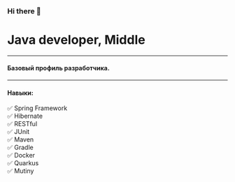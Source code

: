 ### Hi there 👋

<!--
**Acarnati/Acarnati** is a ✨ _special_ ✨ repository because its `README.md` (this file) appears on your GitHub profile.

Here are some ideas to get you started:

- 🔭 I’m currently working on ...
- 🌱 I’m currently learning ...
- 👯 I’m looking to collaborate on ...
- 🤔 I’m looking for help with ...
- 💬 Ask me about ...
- 📫 How to reach me: ...
- 😄 Pronouns: ...
- ⚡ Fun fact: ...
-->

# Java developer, Middle
____
#### Базовый профиль разработчика.
____
#### Навыки:
:white_check_mark: Spring Framework    
:white_check_mark: Hibernate    
:white_check_mark: RESTful    
:white_check_mark: JUnit    
:white_check_mark: Maven    
:white_check_mark: Gradle    
:white_check_mark: Docker    
:white_check_mark: Quarkus    
:white_check_mark: Mutiny 
